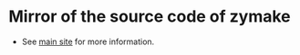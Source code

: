 # Mirror of the source code of zymake

- See [main site](http://www-personal.umich.edu/~ebreck/code/zymake/) for more information.
